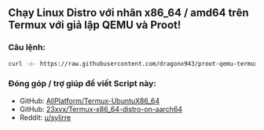 ## Chạy Linux Distro với nhân x86_64 / amd64 trên Termux với giả lập QEMU và Proot!

### Câu lệnh:

```bash 
curl -o- https://raw.githubusercontent.com/dragonx943/proot-qemu-termux/master/install.sh | bash
```

### Đóng góp / trợ giúp để viết Script này:
- GitHub: [AllPlatform/Termux-UbuntuX86_64](https://github.com/AllPlatform/Termux-UbuntuX86_64)
- GitHub: [23xvx/Termux-x86_64-distro-on-aarch64](https://github.com/23xvx/Termux-x86_64-distro-on-aarch64)
- Reddit: [u/sylirre](https://www.reddit.com/r/termux/comments/1cbxdjp/easy_way_to_install_x86_64_linux_distro_on_termux/)